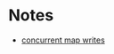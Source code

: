 # Notes

* [concurrent map writes](https://stackoverflow.com/questions/36167200/how-safe-are-golang-maps-for-concurrent-read-write-operations)